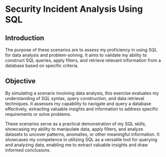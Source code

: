 # Security Incident Analysis Using SQL


## Introduction

The purpose of these scenarios are to assess my proficiency in using SQL for data analysis and problem-solving. It aims to validate my ability to construct SQL queries, apply filters, and retrieve relevant information from a database based on specific criteria.

## Objective

By simulating a scenario involving data analysis, this exercise evaluates my understanding of SQL syntax, query construction, and data retrieval techniques. It assesses my capability to navigate and query a database effectively, extracting valuable insights and information to address specific requirements or solve problems.

These scenarios serve as a practical demonstration of my SQL skills, showcasing my ability to manipulate data, apply filters, and analyze datasets to uncover patterns, anomalies, or other meaningful information. It showcases my competence in utilizing SQL as a versatile tool for querying and analyzing data, enabling me to extract valuable insights and draw informed conclusions.





